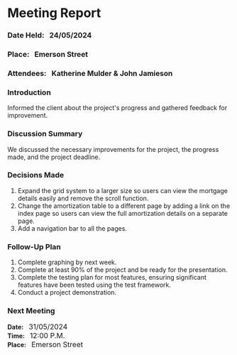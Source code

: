 # Meeting Report

### Date Held: &nbsp; <font size="3">24/05/2024</font>
### Place: &nbsp; <font size="3">Emerson Street</font>
### Attendees: &nbsp; <font size="3">Katherine Mulder & John Jamieson</font>

### Introduction
Informed the client about the project's progress and gathered feedback for improvement.

### Discussion Summary
We discussed the necessary improvements for the project, the progress made, and the project deadline.

### Decisions Made
1. Expand the grid system to a larger size so users can view the mortgage details easily and remove the scroll function.
2. Change the amortization table to a different page by adding a link on the index page so users can view the full amortization details on a separate page.
3. Add a navigation bar to all the pages.

### Follow-Up Plan
1. Complete graphing by next week.
2. Complete at least 90% of the project and be ready for the presentation.
3. Complete the testing plan for most features, ensuring significant features have been tested using the test framework.
4. Conduct a project demonstration.

### Next Meeting
**Date:** &nbsp; <font size="3">31/05/2024</font>  
**Time:** &nbsp; <font size="3">12:00 P.M.</font>  
**Place:** &nbsp; <font size="3">Emerson Street</font>
